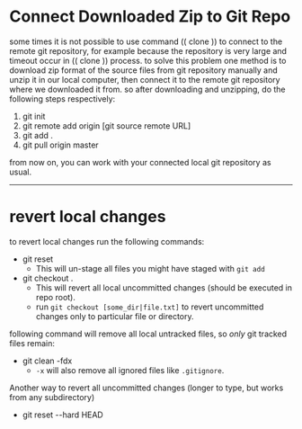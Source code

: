 # Connect Downloaded Zip to Git Repo

some times it is not possible to use command (( clone )) to connect to the remote git repository, for example because the repository is very large and timeout occur in (( clone )) process. to solve this problem one method is to download zip format of the source files from git repository manually and unzip it in our local computer, then connect it to the remote git repository where we downloaded it from. so after downloading and unzipping, do the following steps respectively:

1. git init
2. git remote add origin [git source remote URL]
3. git add .
4. git pull origin master 

from now on, you can work with your connected local git repository as usual.



***

# revert local changes

to revert local changes run the following commands:

- git reset
  - This will un-stage all files you might have staged with `git add` 
- git checkout .
  - This will revert all local uncommitted changes (should be executed in repo root).
  - run `git checkout [some_dir|file.txt]` to revert uncommitted changes only to particular file or directory.



following command will remove all local untracked files, so *only* git tracked files remain:

- git clean -fdx
  - `-x` will also remove all ignored files like `.gitignore`.



Another way to revert all uncommitted changes (longer to type, but works from any subdirectory)

- git reset --hard HEAD